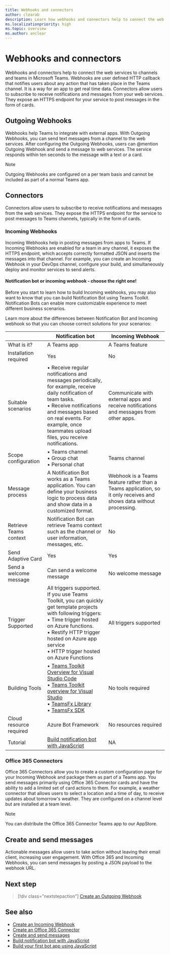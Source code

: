 ```yaml
---
title: Webhooks and connectors
author: clearab
description: Learn how webhooks and connectors help to connect the web services to channels and teams in Microsoft Teams. Learn Incoming, Outgoing Webhooks, and Office 365 Connectors.
ms.localizationpriority: high
ms.topic: overview
ms.author: anclear
---
```


# Webhooks and connectors

Webhooks and connectors help to connect the web services to channels and teams in Microsoft Teams. Webhooks are user defined HTTP callback that notifies users about any action that has taken place in the Teams channel. It is a way for an app to get real time data. Connectors allow users to subscribe to receive notifications and messages from your web services. They expose an HTTPS endpoint for your service to post messages in the form of cards.

## Outgoing Webhooks

Webhooks help Teams to integrate with external apps. With Outgoing Webhooks, you can send text messages from a channel to the web services. After configuring the Outgoing Webhooks, users can @mention Outgoing Webhook and send a message to web services. The service responds within ten seconds to the message with a text or a card.

> [!NOTE]
> Outgoing Webhooks are configured on a per team basis and cannot be included as part of a normal Teams app.

## Connectors

Connectors allow users to subscribe to receive notifications and messages from the web services. They expose the HTTPS endpoint for the service to post messages to Teams channels, typically in the form of cards.

### Incoming Webhooks

Incoming Webhooks help in posting messages from apps to Teams. If Incoming Webhooks are enabled for a team in any channel, it exposes the HTTPS endpoint, which accepts correctly formatted JSON and inserts the messages into that channel. For example, you can create an Incoming Webhook in your DevOps channel, configure your build, and simultaneously deploy and monitor services to send alerts.

#### Notification bot or incoming webhook - choose the right one!

Before you start to learn how to build Incoming webhooks, you may also want to know that you can build Notification Bot using Teams Toolkit. Notification Bots can enable more customizable experience to meet different business scenarios.

Learn more about the differences between Notification Bot and Incoming webhook so that you can choose correct solutions for your scenarios:

| &nbsp; | Notification bot |  Incoming Webhook |
| --- | --- | --- |
| What is it? | A Teams app | A Teams feature |
| Installation required | Yes | No |
| Suitable scenarios | • Receive regular notifications and messages periodically, for example, receive daily notification of team tasks. <br>  • Receive notifications and messages based on real events. For example, once teammates upload files, you receive notifications. | Communicate with external apps and receive notifications and messages from other apps. |
| Scope configuration | • Teams channel <br> • Group chat <br> • Personal chat | Teams channel |
| Message process | A Notification Bot works as a Teams application. You can define your business logic to process data and show data in a customized format. | Webhook is a Teams feature rather than a Teams application, so it only receives and shows data without processing. |
| Retrieve Teams context | Notification Bot can retrieve Teams context such as the channel or user information, messages, etc. | No |
| Send Adaptive Card | Yes | Yes |
| Send a welcome message | Can send a welcome message | No welcome message |
| Trigger Supported | All triggers supported. If you use Teams Toolkit, you can quickly get template projects with following triggers: <br> • Time trigger hosted on Azure functions. <br> • Restify HTTP trigger hosted on Azure app service <br> • HTTP trigger hosted on Azure Functions | All triggers supported |
| Building Tools | • [Teams Toolkit Overview for Visual Studio Code](../toolkit/teams-toolkit-fundamentals.md) <br> • [Teams Toolkit overview for Visual Studio](../toolkit/teams-toolkit-overview-visual-studio.md) <br> • [TeamsFx Library](../toolkit/TeamsFx-CLI.md) <br> • [TeamsFx SDK](../toolkit/TeamsFx-SDK.md) | No tools required |
| Cloud resource required | Azure Bot Framework | No resources required |
| Tutorial | [Build notification bot with JavaScript](../sbs-gs-notificationbot.yml) | NA |

### Office 365 Connectors

Office 365 Connectors allow you to create a custom configuration page for your Incoming Webhook and package them as part of a Teams app. You send messages primarily using Office 365 Connector cards and have the ability to add a limited set of card actions to them. For example, a weather connector that allows users to select a location and a time of day, to receive updates about tomorrow's weather. They are configured on a channel level but are installed at a team level.

> [!NOTE]
> You can distribute the Office 365 Connector Teams app to our AppStore.

## Create and send messages

Actionable messages allow users to take action without leaving their email client, increasing user engagement. With Office 365 and Incoming Webhooks, you can send messages by posting a JSON payload to the webhook URL.

## Next step

> [!div class="nextstepaction"]
> [Create an Outgoing Webhook](~/webhooks-and-connectors/how-to/add-outgoing-webhook.md)

## See also

* [Create an Incoming Webhook](~/webhooks-and-connectors/how-to/add-incoming-webhook.md)
* [Create an Office 365 Connector](~/webhooks-and-connectors/how-to/connectors-creating.md)
* [Create and send messages](~/webhooks-and-connectors/how-to/connectors-using.md)
* [Build notification bot with JavaScript](../sbs-gs-notificationbot.yml)
* [Build your first bot app using JavaScript](../sbs-gs-bot.yml)
